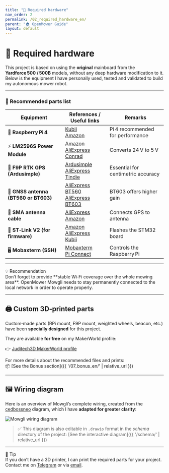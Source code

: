 ```yaml
---
title: "🧰 Required hardware"
nav_order: 2
permalink: /02_required_hardware_en/
parent: "🏠 OpenMower Guide"
layout: default
---
```


# 🧰 Required hardware

This project is based on using the **original** mainboard from the **Yardforce 500 / 500B** models, without any deep hardware modification to it. Below is the equipment I have personally used, tested and validated to build my autonomous mower robot.

---

### 🧰 Recommended parts list

| Equipment | References / Useful links | Remarks |
|-----------|----------------------------|-----------|
| 🧠 **Raspberry Pi 4** | [Kubii](https://www.kubii.com/fr/370-raspberry-pi-4-pi-400/)<br>[Amazon](https://amzn.eu/d/hwgFRWU) | Pi 4 recommended for performance |
| ⚡ **LM2596S Power Module** | [Amazon](https://amzn.eu/d/jhNev6j)<br>[AliExpress](https://fr.aliexpress.com/item/32991657981.html)<br>[Conrad](https://www.conrad.fr/) | Converts 24 V to 5 V |
| 📡 **F9P RTK GPS (Ardusimple)** | [Ardusimple](https://fr.ardusimple.com/product/simplertk2b/?attribute_pa_header-options=without-headers)<br>[AliExpress](https://fr.aliexpress.com/item/1005004690761874.html)<br>[Tindie](https://www.tindie.com/) | Essential for centimetric accuracy |
| 📶 **GNSS antenna (BT560 or BT603)** | [AliExpress BT560](https://fr.aliexpress.com/item/32991527632.html)<br>[AliExpress BT603](https://fr.aliexpress.com/item/32991527632.html) | BT603 offers higher gain |
| 🔌 **SMA antenna cable** | [AliExpress](https://fr.aliexpress.com/item/1005004690761874.html)<br>[Amazon](https://www.amazon.fr/) | Connects GPS to antenna |
| 🔗 **ST‑Link V2 (for firmware)** | [Amazon](https://www.amazon.fr/)<br>[AliExpress](https://fr.aliexpress.com/)<br>[Kubii](https://www.kubii.fr/) | Flashes the STM32 board |
| 🖥️ **Mobaxterm (SSH)** | [Mobaxterm](https://mobaxterm.mobatek.net/download-home-edition.html)<br>[Pi Connect](https://connect.raspberrypi.com) | Controls the Raspberry Pi |

---

<div class="alert-orange">
  <div class="alert-title">💡 Recommendation</div>
  Don’t forget to provide **stable Wi‑Fi coverage over the whole mowing area**. OpenMower Mowgli needs to stay permanently connected to the local network in order to operate properly.
</div>

---

## 🖨️ Custom 3D‑printed parts

Custom‑made parts (RPi mount, F9P mount, weighted wheels, beacon, etc.) have been **specially designed** for this project.

They are available **for free** on my MakerWorld profile:

👉 [Juditech3D MakerWorld profile](https://makerworld.com/en/@juditech3d)

For more details about the recommended files and prints:  
📦 [See the Bonus section]({{ '/07_bonus_en/' | relative_url }})

---

## 🖼️ Wiring diagram

Here is an overview of Mowgli’s complete wiring, created from the <a href="https://github.com/cedbossneo/mowgli-docker" target="_blank">cedbossneo</a> diagram, which I have **adapted for greater clarity**:

![Mowgli wiring diagram](../images/Diagramme%20sans%20nom.drawio.png)

> ✅ This diagram is also editable in `.drawio` format in the *schema* directory of the project: [See the interactive diagram]({{ '/schema/' | relative_url }})

---

<div class="alert-green">
  <div class="alert-title">🧠 Tip</div>
  If you don’t have a 3D printer, I can print the required parts for your project. Contact me on <a href="https://t.me/+mOlwROGsP3AyYTlk" target="_blank">Telegram</a> or via <a href="mailto:juditech3d@gmail.com">email</a>.
</div>
